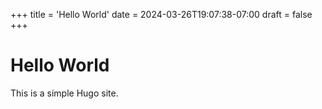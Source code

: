 +++
title = 'Hello World'
date = 2024-03-26T19:07:38-07:00
draft = false
+++


# Hello World

This is a simple Hugo site.
